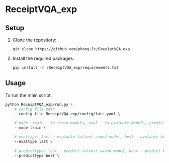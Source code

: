 # ReceiptVQA_exp
## Setup

1. Clone the repository:
    ```
    git clone https://github.com/phong-lt/ReceiptVQA_exp
    ```
2. Install the required packages:
    ```
    pip install -r /ReceiptVQA_exp/requirements.txt
    ```

## Usage

To run the main script:
```bash
python ReceiptVQA_exp/run.py \
	# config file path
	--config-file ReceiptVQA_exp/config/latr.yaml \
 
	# mode: train - to train models, eval - to evaluate models, predict - to predict trained models
	--mode train \

	# evaltype: last - evaluate lattest saved model, best - evaluate best-score saved model 
	--evaltype last \
	
	# predicttype: last - predict lattest saved model, best - predict best-score saved model 
	--predicttype best \
```